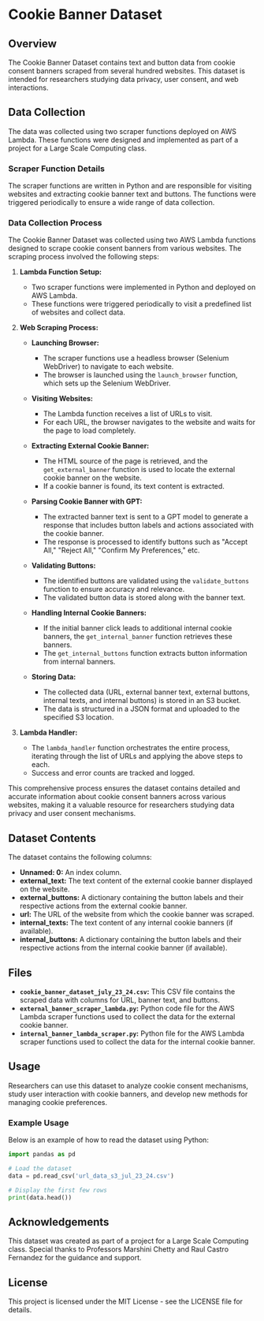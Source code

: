 # Cookie Banner Dataset

## Overview
The Cookie Banner Dataset contains text and button data from cookie consent banners scraped from several hundred websites. This dataset is intended for researchers studying data privacy, user consent, and web interactions.

## Data Collection
The data was collected using two scraper functions deployed on AWS Lambda. These functions were designed and implemented as part of a project for a Large Scale Computing class.

### Scraper Function Details
The scraper functions are written in Python and are responsible for visiting websites and extracting cookie banner text and buttons. The functions were triggered periodically to ensure a wide range of data collection.

### Data Collection Process

The Cookie Banner Dataset was collected using two AWS Lambda functions designed to scrape cookie consent banners from various websites. The scraping process involved the following steps:

1. **Lambda Function Setup:**
   - Two scraper functions were implemented in Python and deployed on AWS Lambda.
   - These functions were triggered periodically to visit a predefined list of websites and collect data.

2. **Web Scraping Process:**
   - **Launching Browser:**
     - The scraper functions use a headless browser (Selenium WebDriver) to navigate to each website.
     - The browser is launched using the `launch_browser` function, which sets up the Selenium WebDriver.

   - **Visiting Websites:**
     - The Lambda function receives a list of URLs to visit.
     - For each URL, the browser navigates to the website and waits for the page to load completely.

   - **Extracting External Cookie Banner:**
     - The HTML source of the page is retrieved, and the `get_external_banner` function is used to locate the external cookie banner on the website.
     - If a cookie banner is found, its text content is extracted.

   - **Parsing Cookie Banner with GPT:**
     - The extracted banner text is sent to a GPT model to generate a response that includes button labels and actions associated with the cookie banner.
     - The response is processed to identify buttons such as "Accept All," "Reject All," "Confirm My Preferences," etc.

   - **Validating Buttons:**
     - The identified buttons are validated using the `validate_buttons` function to ensure accuracy and relevance.
     - The validated button data is stored along with the banner text.

   - **Handling Internal Cookie Banners:**
     - If the initial banner click leads to additional internal cookie banners, the `get_internal_banner` function retrieves these banners.
     - The `get_internal_buttons` function extracts button information from internal banners.

   - **Storing Data:**
     - The collected data (URL, external banner text, external buttons, internal texts, and internal buttons) is stored in an S3 bucket.
     - The data is structured in a JSON format and uploaded to the specified S3 location.

3. **Lambda Handler:**
   - The `lambda_handler` function orchestrates the entire process, iterating through the list of URLs and applying the above steps to each.
   - Success and error counts are tracked and logged.

This comprehensive process ensures the dataset contains detailed and accurate information about cookie consent banners across various websites, making it a valuable resource for researchers studying data privacy and user consent mechanisms.

## Dataset Contents
The dataset contains the following columns:

- **Unnamed: 0:** An index column.
- **external_text:** The text content of the external cookie banner displayed on the website.
- **external_buttons:** A dictionary containing the button labels and their respective actions from the external cookie banner.
- **url:** The URL of the website from which the cookie banner was scraped.
- **internal_texts:** The text content of any internal cookie banners (if available).
- **internal_buttons:** A dictionary containing the button labels and their respective actions from the internal cookie banner (if available).

## Files
- **`cookie_banner_dataset_july_23_24.csv`:** This CSV file contains the scraped data with columns for URL, banner text, and buttons.
- **`external_banner_scraper_lambda.py`:** Python code file for the AWS Lambda scraper functions used to collect the data for the external cookie banner.
- **`internal_banner_lambda_scraper.py`:** Python file for the AWS Lambda scraper functions used to collect the data for the internal cookie banner.

## Usage
Researchers can use this dataset to analyze cookie consent mechanisms, study user interaction with cookie banners, and develop new methods for managing cookie preferences.

### Example Usage
Below is an example of how to read the dataset using Python:

```python
import pandas as pd

# Load the dataset
data = pd.read_csv('url_data_s3_jul_23_24.csv')

# Display the first few rows
print(data.head())
```

## Acknowledgements
This dataset was created as part of a project for a Large Scale Computing class. Special thanks to Professors Marshini Chetty and Raul Castro Fernandez for the guidance and support.

## License
This project is licensed under the MIT License - see the LICENSE file for details.
